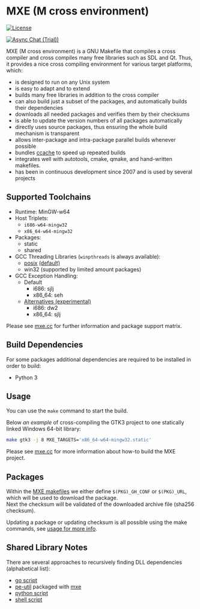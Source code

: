 # MXE (M cross environment)

[![License][license-badge]][license-page]

[license-page]: LICENSE.md
[license-badge]: https://img.shields.io/badge/License-MIT-brightgreen.svg

[![Async Chat (Trial))](https://img.shields.io/badge/zulip-join_chat-brightgreen.svg)](https://mxe.zulipchat.com/)

MXE (M cross environment) is a GNU Makefile that compiles a cross
compiler and cross compiles many free libraries such as SDL and
Qt. Thus, it provides a nice cross compiling environment for
various target platforms, which:

  * is designed to run on any Unix system
  * is easy to adapt and to extend
  * builds many free libraries in addition to the cross compiler
  * can also build just a subset of the packages, and automatically builds their dependencies
  * downloads all needed packages and verifies them by their checksums
  * is able to update the version numbers of all packages automatically
  * directly uses source packages, thus ensuring the whole build mechanism is transparent
  * allows inter-package and intra-package parallel builds whenever possible
  * bundles [ccache](https://ccache.samba.org) to speed up repeated builds
  * integrates well with autotools, cmake, qmake, and hand-written makefiles.
  * has been in continuous development since 2007 and is used by several projects

## Supported Toolchains

  * Runtime: MinGW-w64
  * Host Triplets:
    - `i686-w64-mingw32`
    - `x86_64-w64-mingw32`
  * Packages:
    - static
    - shared
  * GCC Threading Libraries (`winpthreads` is always available):
    - [posix](https://github.com/mxe/mxe/pull/958) [(default)](https://github.com/mxe/mxe/issues/2258)
    - win32 (supported by limited amount packages)
  * GCC Exception Handling:
    - Default
      - i686: sjlj
      - x86_64: seh
    - [Alternatives (experimental)](https://github.com/mxe/mxe/pull/1664)
      - i686: dw2
      - x86_64: sjlj

Please see [mxe.cc](https://mxe.cc/) for further information and package support matrix.

## Build Dependencies

For some packages additional dependencies are required to be installed in order to build:

* Python 3

## Usage

You can use the `make` command to start the build.  

Below *an example* of cross-compiling the GTK3 project to one statically linked Windows 64-bit library:

```sh
make gtk3 -j 8 MXE_TARGETS='x86_64-w64-mingw32.static'
```

Please see [mxe.cc](https://mxe.cc/) for more information about how-to build the MXE project.

## Packages

Within the [MXE makefiles](src) we either define `$(PKG)_GH_CONF` or `$(PKG)_URL`, which will be used to download the package.  
Next the checksum will be validated of the downloaded archive file (sha256 checksum).

Updating a package or updating checksum is all possible using the make commands, see [usage for more info](https://mxe.cc/#usage).

## Shared Library Notes
There are several approaches to recursively finding DLL dependencies (alphabetical list):
  * [go script](https://github.com/desertbit/gml/blob/master/cmd/gml-copy-dlls/main.go)
  * [pe-util](https://github.com/gsauthof/pe-util) packaged with [mxe](https://github.com/mxe/mxe/blob/master/src/pe-util.mk)
  * [python script](https://github.com/mxe/mxe/blob/master/tools/copydlldeps.py)
  * [shell script](https://github.com/mxe/mxe/blob/master/tools/copydlldeps.md)
